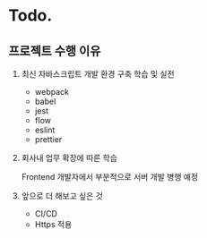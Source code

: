 # Todo.

## 프로젝트 수행 이유

1. 최신 자바스크립트 개발 환경 구축 학습 및 실전

	- webpack
	- babel
	- jest
	- flow
	- eslint
	- prettier

2. 회사내 업무 확장에 따른 학습

	Frontend 개발자에서 부분적으로 서버 개발 병행 예정

3. 앞으로 더 해보고 싶은 것

	- CI/CD
	- Https 적용